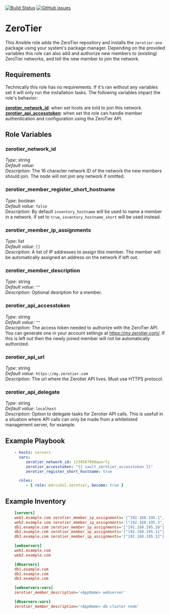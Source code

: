 [![Build Status](https://travis-ci.org/m4rcu5nl/ansible-role-zerotier.svg?branch=master)](https://travis-ci.org/m4rcu5nl/ansible-role-zerotier) [![GitHub issues](https://img.shields.io/github/issues/m4rcu5nl/ansible-role-zerotier.svg)](https://github.com/m4rcu5nl/ansible-role-zerotier/issues)

ZeroTier
=========

This Ansible role adds the ZeroTier repository and installs the `zerotier-one` package using your system's package manager. Depending on the provided variables this role can also add and authorize new members to (existing) ZeroTier networks, and tell the new member to join the network.

Requirements
------------

Technically this role has no requirements. If it's ran without any variables set it will only run the installation tasks. The following variables impact the role's behavior:

[**zerotier_network_id**](#zerotier_network_id): when set hosts are told to join this network.  
[**zerotier_api_accesstoken**](#zerotier_api_accesstoken): when set the role can handle member authentication and configuration using the ZeroTier API.  


Role Variables
--------------

### zerotier_network_id
*Type*: string  
*Default value*:   
*Description*: The 16 character network ID of the network the new members should join. The node will not join any network if omitted.

### zerotier_member_register_short_hostname
*Type*: boolean  
*Default value*: `false`  
*Description*: By default `inventory_hostname` will be used to name a member in a network. If set to `true`, `inventory_hostname_short` will be used instead.

### zerotier_member_ip_assignments
*Type*: list  
*Default value*: `[]`    
*Description*: A list of IP addresses to assign this member. The member will be automatically assigned an address on the network if left out.

### zerotier_member_description
*Type*: string  
*Default value*: `""`      
*Description*: Optional desription for a member.

### zerotier_api_accesstoken
*Type*: string  
*Default value*: `""`   
*Description*: The access token needed to authorize with the ZeroTier API. You can generate one in your account settings at https://my.zerotier.com/. If this is left out then the newly joined member will not be automatically authorized.

### zerotier_api_url
*Type*: string  
*Default value*: `https://my.zerotier.com`  
*Description*: The url where the Zerotier API lives. Must use HTTPS protocol.  

### zerotier_api_delegate
*Type*: string  
*Default value*: `localhost`      
*Description*: Option to delegate tasks for Zerotier API calls. This is usefull in a situation where API calls can only be made from a whitelisted management server, for example.

Example Playbook
----------------

```yaml
    - hosts: servers
      vars:
         zerotier_network_id: 1234567890qwerty
         zerotier_accesstoken: "{{ vault_zerotier_accesstoken }}"
         zerotier_register_short_hostname: true

      roles:
         - { role: m4rcu5nl.zerotier, become: true }
```

Example Inventory
----------------

```INI
    [servers]
    web1.example.com zerotier_member_ip_assignments='["192.168.195.1", "192.168.195.2"]'
    web2.example.com zerotier_member_ip_assignments='["192.168.195.3", "192.168.195.4"'
    db1.example.com zerotier_member_ip_assignments='["192.168.195.10"]'
    db2.example.com zerotier_member_ip_assignments='["192.168.195.11"]'
    db3.example.com zerotier_member_ip_assignments='["192.168.195.12"]'

    [webservers]
    web1.example.com
    web2.example.com

    [dbservers]
    db1.example.com
    db2.example.com
    db3.example.com

    [webservers:vars]
    zerotier_member_description='<AppName> webserver'

    [dbservers:vars]
    zerotier_member_description='<AppName> db cluster node'
```
